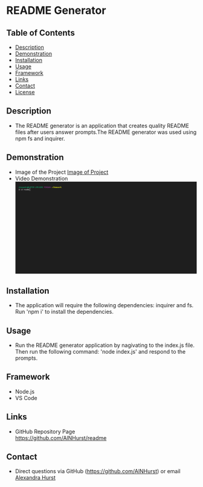 # README Generator

## Table of Contents
* [Description](#Description) 
* [Demonstration](#Demonstration)
* [Installation](#Installation)
* [Usage](#Usage)  
* [Framework](#Framework)
* [Links](#Links)
* [Contact](#Contact)
* [License](#License)

## Description 
* The README generator is an application that creates quality README files after users answer prompts.The README generator was used using npm fs and inquirer. 

## Demonstration
* Image of the Project
[Image of Project](https://github.com/AlNHurst/readme/blob/main/assets/readme_image.JPG)
* Video Demonstration
![gif Demonstration](https://github.com/AlNHurst/readme/blob/main/assets/readme_gif.gif)

## Installation
*  The application will require the following dependencies: inquirer and fs. Run 'npm i' to install the dependencies. 

## Usage
* Run the README generator application by nagivating to the index.js file. Then run the following command: 'node index.js' and respond to the prompts. 

## Framework
* Node.js
* VS Code

## Links
* GitHub Repository Page <br>
https://github.com/AlNHurst/readme

## Contact
* Direct questions via GitHub (https://github.com/AlNHurst) or email [Alexandra Hurst](mailto:ahurst10@uncc.edu)


